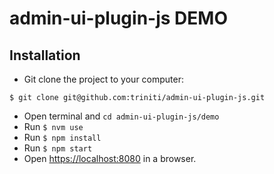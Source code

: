 admin-ui-plugin-js DEMO
=======================

## Installation
+ Git clone the project to your computer:
```
$ git clone git@github.com:triniti/admin-ui-plugin-js.git
```
+ Open terminal and `cd admin-ui-plugin-js/demo`
+ Run `$ nvm use`
+ Run `$ npm install`
+ Run `$ npm start`
+ Open <https://localhost:8080> in a browser.
